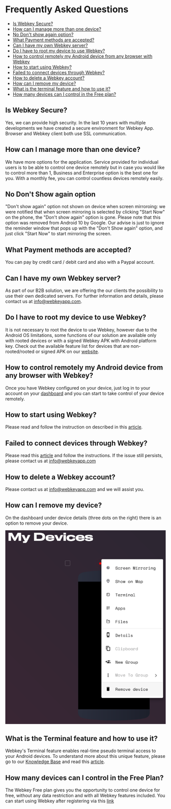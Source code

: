 # Frequently Asked Questions

- [Is Webkey Secure?](#is-webkey-secure)
- [How can I manage more than one device?](#how-can-i-manage-more-than-one-device)
- [No Don't show again option?](#no-dont-show-again-option)
- [What Payment methods are accepted?](#what-payment-methods-are-accepted)
- [Can I have my own Webkey server?](#can-i-have-my-own-webkey-server)
- [Do I have to root my  device to use Webkey?](#do-i-have-to-root-my-device-to-use-webkey)
- [How to control remotely my Android device from any browser with Webkey](#how-to-control-remotely-my-android-device-from-any-browser-with-webkey)
- [How to start using Webkey?](how-to-start-using-webkey)
- [Failed to connect devices through Webkey?](failed-to-connect-devices-through-webkey)
- [How to delete a Webkey account?](how-to-delete-a-webkey-account)
- [How can I remove my device?](how-can-i-remove-my-device)
- [What is the terminal feature and how to use it?](what-is-the-terminal-feature-and-how-to-use-it)
- [How many devices can I control in the Free plan?](how-many-devices-can-i-control-in-the-free-plan)


## Is Webkey Secure?
Yes, we can provide high security. In the last 10 years with multiple developments we have created a secure environment for Webkey App. Browser and Webkey client both use SSL communication.

## How can I manage more than one device?
We have more options for the application. Service provided for individual users is to be able to control one device remotely but in case you would like to control more than 1, Business and Enterprise option is the best one for you. With a monthly fee, you can control countless devices remotely easily.

## No Don't Show again option

"Don't show again" option not shown on device when screen mirroroing: we were notified that when screen mirroring is selected by clicking "Start Now" on the phone, the "Don't show again" option is gone. Please note that this option was removed from Android 10 by Google. Our advise is just to ignore the reminder window that pops up with the "Don't Show again" option, and just click "Start Now" to start mirroring the screen.

## What Payment methods are accepted?

You can pay by credit card / debit card and also with a Paypal account. 

## Can I have my own Webkey server? 

As part of our B2B solution, we are offering the our clients the possibility to use their own dedicated servers. For further information and details, please contact us at [info@webkeyapp.com](mailto:info@webkeyapp.com). 

## Do I have to root my device to use Webkey? 

It is not necessary to root the device to use Webkey, however due to the Android OS limitations, some functions of our solution are available only with rooted devices  or with a signed Webkey APK with Android platform key. Check out the available feature list for devices that are non-rooted/rooted or signed APK on our [website](https://webkeyapp.com/en/pricing/#features).

## How to control remotely my Android device from any browser with Webkey?

Once you have Webkey configured on your device, just log in to your account on your [dashboard](https://webkeyapp.com/dashboard/login) and you can start to take control of your device remotely. 

## How to start using Webkey? 

Please read and follow the instruction on described in this [article](https://webkeyapp.com/en/getting-started/). 

## Failed to connect devices through Webkey? 

Please read this [article](https://webkeyapp.com/en/device-is-offline/) and follow the instructions. If the issue still persists, please contact us at [info@webkeyapp.com](mailto:info@webkeyapp.com) 

## How to delete a Webkey account? 

Please contact us at [info@webkeyapp.com](mailto:info@webkeyapp.com) and we will assist you. 

## How can I remove my device? 

On the dashboard under device details (three dots on the right) there is an option to remove your device.

![](https://raw.githubusercontent.com/webkeydev/docs/master/faq/capture2.png)

## What is the Terminal feature and how to use it? 

Webkey's Terminal feature enables real-time pseudo terminal access to your Android devices. To understand more about this unique feature, please go to our [Knowledge Base](https://webkeyapp.com/en/knowledge-base/) and read this [article](https://webkeyapp.com/en/terminal-tutorial/).

## How many devices can I control in the Free Plan? 

The Webkey Free plan gives you the opportunity to control one device for free, without any data restriction and with all Webkey features included. You can start using Webkey after registering via this [link](https://webkeyapp.com/dashboard/registration)
